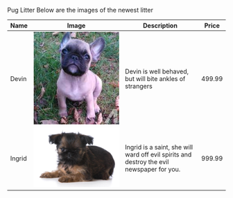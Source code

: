 Pug Litter
Below are the images of the newest litter

Name | Image | Description | Price
---- | ----- | ----------- | -----
Devin | ![](BrownPug.jpg) | Devin is well behaved, but will bite ankles of strangers | 499.99
Ingrid | ![](FuzzPug.jpg) | Ingrid is a saint, she will ward off evil spirits and destroy the evil newspaper for you. | 999.99

